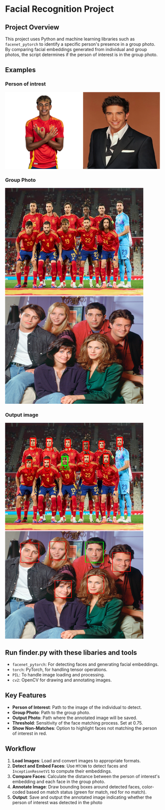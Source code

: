 # Facial Recognition Project

## Project Overview
This project uses Python and machine learning libraries such as `facenet_pytorch` to identify a specific person's presence in a group photo. By comparing facial embeddings generated from individual and group photos, the script determines if the person of interest is in the group photo.

## Examples

### Person of intrest
<img src="ressurser/yamal.png" alt="Person of interest" width="250" height="250">
<img src="ressurser/ross.webp" alt="Person of interest" width="250" height="250">

### Group Photo
<img src="ressurser/spain.webp" alt="Person of interest" width="450" height="350">
<img src="ressurser/friends.jpeg" alt="Person of interest" width="450" height="350">

### Output image
<img src="ressurser/outputImage.jpeg" alt="Person of interest" width="450" height="350">
<img src="ressurser/rossFriends.jpeg" alt="Person of interest" width="450" height="350">

## Run finder.py with these libaries and tools
- `facenet_pytorch`: For detecting faces and generating facial embeddings.
- `torch`: PyTorch, for handling tensor operations.
- `PIL`: To handle image loading and processing.
- `cv2`: OpenCV for drawing and annotating images.

## Key Features
- **Person of Interest**: Path to the image of the individual to detect.
- **Group Photo**: Path to the group photo.
- **Output Photo**: Path where the annotated image will be saved.
- **Threshold**: Sensitivity of the face matching process. Set at 0.75.
- **Show Non-Matches**: Option to highlight faces not matching the person of interest in red.

## Workflow
1. **Load Images**: Load and convert images to appropriate formats.
2. **Detect and Embed Faces**: Use `MTCNN` to detect faces and `InceptionResnetV1` to compute their embeddings.
3. **Compare Faces**: Calculate the distance between the person of interest's embedding and each face in the group photo.
4. **Annotate Image**: Draw bounding boxes around detected faces, color-coded based on match status (green for match, red for no match).
5. **Output**: Save and output the annotated image indicating whether the person of interest was detected in the photo

